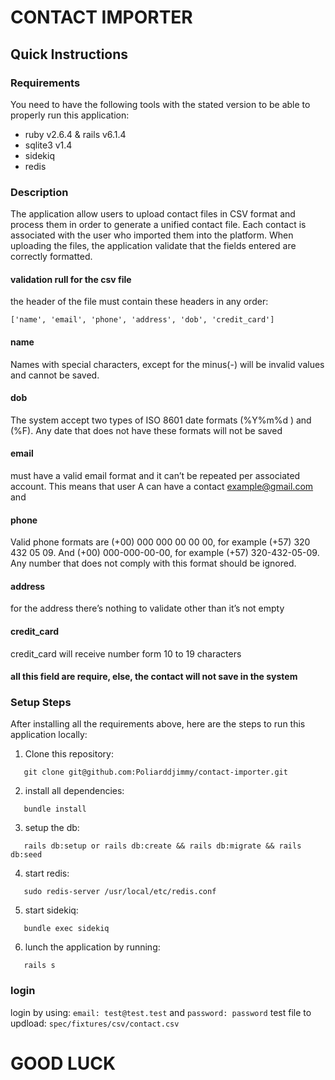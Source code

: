 # CONTACT IMPORTER

## Quick Instructions

### Requirements

You need to have the following tools with the stated version to be able to properly run this application:

- ruby v2.6.4 & rails v6.1.4
- sqlite3 v1.4
- sidekiq
- redis

### Description

The application allow users to upload contact files in CSV format and process them in order to generate a unified contact file. Each contact is associated with the user who imported them into the platform. When uploading the files, the application validate that the fields entered are correctly formatted.

#### validation rull for the csv file

the header of the file must contain these headers in any order:

```
['name', 'email', 'phone', 'address', 'dob', 'credit_card']
```

#### name

Names with special characters, except for the minus(-) will be invalid values and cannot be saved.

#### dob

The system accept two types of ISO 8601 date formats (%Y%m%d ) and (%F). Any date that does not have these formats will not be saved

#### email

must have a valid email format and it can’t be repeated per associated account. This means that user A can have a contact example@gmail.com and

#### phone

Valid phone formats are (+00) 000 000 00 00 00, for example (+57) 320 432 05 09. And (+00) 000-000-00-00, for example (+57) 320-432-05-09. Any number that does not comply with this format should be ignored.

#### address

for the address there’s nothing to validate other than it’s not empty

#### credit_card

credit_card will receive number form 10 to 19 characters

#### all this field are require, else, the contact will not save in the system

### Setup Steps

After installing all the requirements above, here are the steps to run this application locally:

1. Clone this repository:

```
   git clone git@github.com:Poliarddjimmy/contact-importer.git
```

2. install all dependencies:

```
   bundle install
```

3. setup the db:

```
   rails db:setup or rails db:create && rails db:migrate && rails db:seed
```

4. start redis:

```
   sudo redis-server /usr/local/etc/redis.conf
```

5. start sidekiq:

```
   bundle exec sidekiq
```

6. lunch the application by running:

```
   rails s
```

### login

login by using: `email: test@test.test` and `password: password`
test file to updload: `spec/fixtures/csv/contact.csv`

# GOOD LUCK
